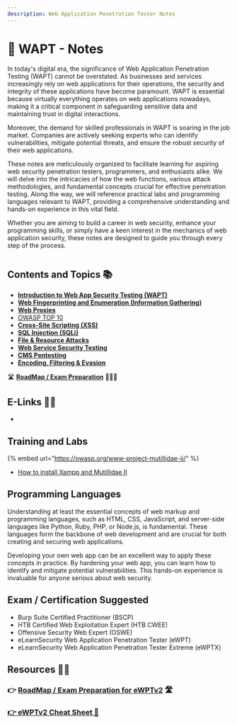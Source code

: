```yaml
---
description: Web Application Penetration Tester Notes
---
```


# 📝 WAPT - Notes

In today's digital era, the significance of Web Application Penetration Testing (WAPT) cannot be overstated. As businesses and services increasingly rely on web applications for their operations, the security and integrity of these applications have become paramount. WAPT is essential because virtually everything operates on web applications nowadays, making it a critical component in safeguarding sensitive data and maintaining trust in digital interactions.

Moreover, the demand for skilled professionals in WAPT is soaring in the job market. Companies are actively seeking experts who can identify vulnerabilities, mitigate potential threats, and ensure the robust security of their web applications.

These notes are meticulously organized to facilitate learning for aspiring web security penetration testers, programmers, and enthusiasts alike. We will delve into the intricacies of how the web functions, various attack methodologies, and fundamental concepts crucial for effective penetration testing. Along the way, we will reference practical labs and programming languages relevant to WAPT, providing a comprehensive understanding and hands-on experience in this vital field.

Whether you are aiming to build a career in web security, enhance your programming skills, or simply have a keen interest in the mechanics of web application security, these notes are designed to guide you through every step of the process.

<figure><img src=".gitbook/assets/magicstudio-art (2).jpg" alt=""><figcaption></figcaption></figure>

## Contents and Topics 📚 <a href="#course-duration-and-topics" id="course-duration-and-topics"></a>

* [**Introduction to Web App Security Testing (WAPT)**](readme/system-security/)
* [**Web Fingerprinting and Enumeration (Information Gathering)**](readme/network-security/)
* [**Web Proxies**](readme/powershell-for-pt/)
* [OWASP TOP 10](readme/powershell-for-pt-1/)
* [**Cross-Site Scripting (XSS)**](readme/system-security-1/)
* [**SQL Injection (SQLi)** ](readme/system-security-2/)
* [**File & Resource Attacks**](readme/system-security-3/)
* [**Web Service Security Testing**](readme/system-security-4.md)
* [**CMS Pentesting**](readme/system-security-5.md)
* [**Encoding, Filtering & Evasion**](readme/system-security-6.md)

🛣️ [**RoadMap / Exam Preparation**](roadmap-learning-path.md) 🧑🏻‍🏫

## E-Links 🔗📔 <a href="#useful-links" id="useful-links"></a>

* ​

## Training and Labs

{% embed url="https://owasp.org/www-project-mutillidae-ii/" %}

* [How to install Xampp and Mutillidae II ](https://subscription.packtpub.com/book/security/9781788624039/1/ch01lvl1sec04/installing-mutillidae-on-linux)





## Programming Languages <a href="#ejpt-exam" id="ejpt-exam"></a>

Understanding at least the essential concepts of web markup and programming languages, such as HTML, CSS, JavaScript, and server-side languages like Python, Ruby, PHP, or Node.js, is fundamental. These languages form the backbone of web development and are crucial for both creating and securing web applications.



Developing your own web app can be an excellent way to apply these concepts in practice. By hardening your web app, you can learn how to identify and mitigate potential vulnerabilities. This hands-on experience is invaluable for anyone serious about web security.

## Exam / Certification Suggested​ <a href="#ejpt-exam" id="ejpt-exam"></a>

* Burp Suite Certified Practitioner (BSCP)
* HTB Certified Web Exploitation Expert (HTB CWEE)
* Offensive Security Web Expert (OSWE)
* eLearnSecurity Web Application Penetration Tester (eWPT)
* eLearnSecurity Web Application Penetration Tester Extreme (eWPTX)

## Resources 📑📘

### 👉 [RoadMap / Exam Preparation for eWPTv2](roadmap-learning-path.md) 🛣️

### [👉 eWPTv2 Cheat Sheet 📔](wapt-cheat-sheet.md)
